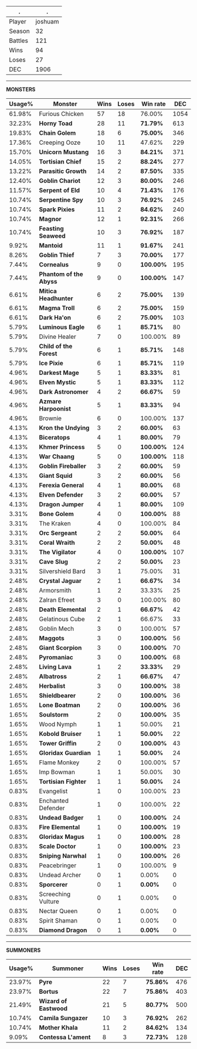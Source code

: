 .|.
|-|-
Player|joshuam
Season|32
Battles|121
Wins|94
Loses|27
DEC|1906

---
**MONSTERS**

Usage%|Monster|Wins|Loses|Win rate|DEC|
-|-|-|-|-|-|
61.98%|Furious Chicken|57|18|76.00%|1054|
32.23%|**Horny Toad**|28|11|**71.79%**|613|
19.83%|**Chain Golem**|18|6|**75.00%**|346|
17.36%|Creeping Ooze|10|11|47.62%|229|
15.70%|**Unicorn Mustang**|16|3|**84.21%**|371|
14.05%|**Tortisian Chief**|15|2|**88.24%**|277|
13.22%|**Parasitic Growth**|14|2|**87.50%**|335|
12.40%|**Goblin Chariot**|12|3|**80.00%**|246|
11.57%|**Serpent of Eld**|10|4|**71.43%**|176|
10.74%|**Serpentine Spy**|10|3|**76.92%**|245|
10.74%|**Spark Pixies**|11|2|**84.62%**|240|
10.74%|**Magnor**|12|1|**92.31%**|266|
10.74%|**Feasting Seaweed**|10|3|**76.92%**|187|
9.92%|**Mantoid**|11|1|**91.67%**|241|
8.26%|**Goblin Thief**|7|3|**70.00%**|177|
7.44%|**Cornealus**|9|0|**100.00%**|195|
7.44%|**Phantom of the Abyss**|9|0|**100.00%**|147|
6.61%|**Mitica Headhunter**|6|2|**75.00%**|139|
6.61%|**Magma Troll**|6|2|**75.00%**|159|
6.61%|**Dark Ha'on**|6|2|**75.00%**|103|
5.79%|**Luminous Eagle**|6|1|**85.71%**|80|
5.79%|Divine Healer|7|0|100.00%|89|
5.79%|**Child of the Forest**|6|1|**85.71%**|148|
5.79%|**Ice Pixie**|6|1|**85.71%**|119|
4.96%|**Darkest Mage**|5|1|**83.33%**|81|
4.96%|**Elven Mystic**|5|1|**83.33%**|112|
4.96%|**Dark Astronomer**|4|2|**66.67%**|59|
4.96%|**Azmare Harpoonist**|5|1|**83.33%**|94|
4.96%|Brownie|6|0|100.00%|137|
4.13%|**Kron the Undying**|3|2|**60.00%**|63|
4.13%|**Biceratops**|4|1|**80.00%**|79|
4.13%|**Khmer Princess**|5|0|**100.00%**|124|
4.13%|**War Chaang**|5|0|**100.00%**|118|
4.13%|**Goblin Fireballer**|3|2|**60.00%**|59|
4.13%|**Giant Squid**|3|2|**60.00%**|56|
4.13%|**Ferexia General**|4|1|**80.00%**|68|
4.13%|**Elven Defender**|3|2|**60.00%**|57|
4.13%|**Dragon Jumper**|4|1|**80.00%**|109|
3.31%|**Bone Golem**|4|0|**100.00%**|88|
3.31%|The Kraken|4|0|100.00%|84|
3.31%|**Orc Sergeant**|2|2|**50.00%**|64|
3.31%|**Coral Wraith**|2|2|**50.00%**|48|
3.31%|**The Vigilator**|4|0|**100.00%**|107|
3.31%|**Cave Slug**|2|2|**50.00%**|23|
3.31%|Silvershield Bard|3|1|75.00%|31|
2.48%|**Crystal Jaguar**|2|1|**66.67%**|34|
2.48%|Armorsmith|1|2|33.33%|25|
2.48%|Zalran Efreet|3|0|100.00%|80|
2.48%|**Death Elemental**|2|1|**66.67%**|42|
2.48%|Gelatinous Cube|2|1|66.67%|33|
2.48%|Goblin Mech|3|0|100.00%|57|
2.48%|**Maggots**|3|0|**100.00%**|56|
2.48%|**Giant Scorpion**|3|0|**100.00%**|70|
2.48%|**Pyromaniac**|3|0|**100.00%**|68|
2.48%|**Living Lava**|1|2|**33.33%**|29|
2.48%|**Albatross**|2|1|**66.67%**|47|
2.48%|**Herbalist**|3|0|**100.00%**|38|
1.65%|**Shieldbearer**|2|0|**100.00%**|36|
1.65%|**Lone Boatman**|2|0|**100.00%**|36|
1.65%|**Soulstorm**|2|0|**100.00%**|35|
1.65%|Wood Nymph|1|1|50.00%|21|
1.65%|**Kobold Bruiser**|1|1|**50.00%**|22|
1.65%|**Tower Griffin**|2|0|**100.00%**|43|
1.65%|**Gloridax Guardian**|1|1|**50.00%**|24|
1.65%|Flame Monkey|2|0|100.00%|57|
1.65%|Imp Bowman|1|1|50.00%|30|
1.65%|**Tortisian Fighter**|1|1|**50.00%**|24|
0.83%|Evangelist|1|0|100.00%|23|
0.83%|Enchanted Defender|1|0|100.00%|22|
0.83%|**Undead Badger**|1|0|**100.00%**|24|
0.83%|**Fire Elemental**|1|0|**100.00%**|19|
0.83%|**Gloridax Magus**|1|0|**100.00%**|28|
0.83%|**Scale Doctor**|1|0|**100.00%**|23|
0.83%|**Sniping Narwhal**|1|0|**100.00%**|26|
0.83%|Peacebringer|1|0|100.00%|9|
0.83%|Undead Archer|0|1|0.00%|0|
0.83%|**Sporcerer**|0|1|**0.00%**|0|
0.83%|Screeching Vulture|0|1|0.00%|0|
0.83%|Nectar Queen|0|1|0.00%|0|
0.83%|Spirit Shaman|0|1|0.00%|0|
0.83%|**Diamond Dragon**|0|1|**0.00%**|0|

---
**SUMMONERS**

Usage%|Summoner|Wins|Loses|Win rate|DEC|
-|-|-|-|-|-|
23.97%|**Pyre**|22|7|**75.86%**|476|
23.97%|**Bortus**|22|7|**75.86%**|403|
21.49%|**Wizard of Eastwood**|21|5|**80.77%**|500|
10.74%|**Camila Sungazer**|10|3|**76.92%**|262|
10.74%|**Mother Khala**|11|2|**84.62%**|134|
9.09%|**Contessa L'ament**|8|3|**72.73%**|128|
